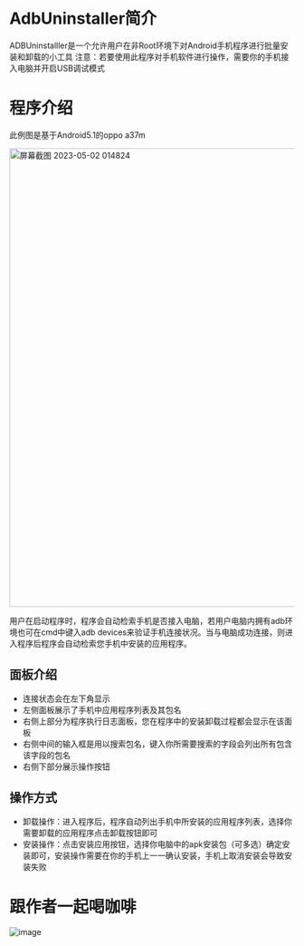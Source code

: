 # AdbUninstaller简介
ADBUninstalller是一个允许用户在非Root环境下对Android手机程序进行批量安装和卸载的小工具
注意：若要使用此程序对手机软件进行操作，需要你的手机接入电脑并开启USB调试模式
# 程序介绍
此例图是基于Android5.1的oppo a37m

<img width="809" alt="屏幕截图 2023-05-02 014824" src="https://user-images.githubusercontent.com/132123702/235501220-88ac92d6-0048-4cfa-814a-1f5d020359f0.png">

用户在启动程序时，程序会自动检索手机是否接入电脑，若用户电脑内拥有adb环境也可在cmd中键入adb devices来验证手机连接状况。当与电脑成功连接，则进入程序后程序会自动检索您手机中安装的应用程序。
## 面板介绍
- 连接状态会在左下角显示
- 左侧面板展示了手机中应用程序列表及其包名
- 右侧上部分为程序执行日志面板，您在程序中的安装卸载过程都会显示在该面板
- 右侧中间的输入框是用以搜索包名，键入你所需要搜索的字段会列出所有包含该字段的包名
- 右侧下部分展示操作按钮
## 操作方式
- 卸载操作：进入程序后，程序自动列出手机中所安装的应用程序列表，选择你需要卸载的应用程序点击卸载按钮即可
- 安装操作：点击安装应用按钮，选择你电脑中的apk安装包（可多选）确定安装即可，安装操作需要在你的手机上一一确认安装，手机上取消安装会导致安装失败

# 跟作者一起喝咖啡
![image](https://user-images.githubusercontent.com/132123702/235288535-38e245a9-17c4-4ca3-93fc-f55db69c8654.jpg)
